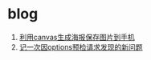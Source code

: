 # blog

1. [利用canvas生成海报保存图片到手机](https://github.com/xiangyuisabatman/blog/blob/master/uni-app%E4%B8%8B%E5%88%A9%E7%94%A8canvas%E7%94%9F%E6%88%90%E6%B5%B7%E6%8A%A5%E4%BF%9D%E5%AD%98%E5%9B%BE%E7%89%87%E5%88%B0%E6%89%8B%E6%9C%BA.md)
2. [记一次因options预检请求发现的新问题](https://github.com/xiangyuisabatman/blog/blob/master/%E8%AE%B0%E4%B8%80%E6%AC%A1%E5%9B%A0options%E9%A2%84%E6%A3%80%E8%AF%B7%E6%B1%82%E5%8F%91%E7%8E%B0%E7%9A%84%E6%96%B0%E9%97%AE%E9%A2%98.md)

